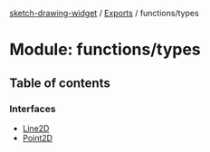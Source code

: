 [sketch-drawing-widget](../README.md) / [Exports](../modules.md) / functions/types

# Module: functions/types

## Table of contents

### Interfaces

-   [Line2D](../interfaces/functions_types.Line2D.md)
-   [Point2D](../interfaces/functions_types.Point2D.md)
